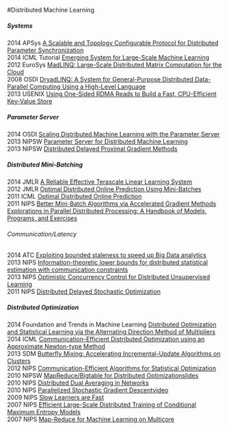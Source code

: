 #Distributed Machine Learning

##### Systems  
2014 APSys [A Scalable and Topology Configurable Protocol for Distributed Parameter Synchronization](http://research.microsoft.com/pubs/219927/main.pdf)  
2014 ICML Tutorial [Emerging System for Large-Scale Machine Learning](http://www.cs.berkeley.edu/~jegonzal/talks/icml14_sysml.pdf)  
2012 EuroSys [MadLINQ: Large-Scale Distributed Matrix Computation for the Cloud](http://research.microsoft.com/pubs/158914/euro135-qian.pdf)  
2008 OSDI [DryadLINQ: A System for General-Purpose Distributed Data-Parallel Computing Using a High-Level Language](http://research.microsoft.com/en-us/projects/dryadlinq/dryadlinq.pdf)  
2013 USENIX [Using One-Sided RDMA Reads to Build a Fast, CPU-Efficient Key-Value Store](http://news.cs.nyu.edu/~jinyang/pub/pilaf-usenix13.pdf)  

##### Parameter Server
2014 OSDI [Scaling Distributed Machine Learning with the Parameter Server](http://www.cs.cmu.edu/~muli/file/parameter_server_osdi14.pdf)  
2013 NIPSW [Parameter Server for Distributed Machine Learning](http://www.cs.cmu.edu/~muli/file/ps.pdf)  
2013 NIPSW [Distributed Delayed Proximal Gradient Methods](http://www.cs.cmu.edu/~muli/file/ddp.pdf)  

##### Distributed Mini-Batching
2014 JMLR [A Reliable Effective Terascale Linear Learning System](http://jmlr.org/papers/volume15/agarwal14a/agarwal14a.pdf)  
2012 JMLR [Optimal Distributed Online Prediction Using Mini-Batches](http://jmlr.org/papers/volume13/dekel12a/dekel12a.pdf)  
2011 ICML [Optimal Distributed Online Prediction](http://www.icml-2011.org/papers/404_icmlpaper.pdf)  
2011 NIPS [Better Mini-Batch Algorithms via Accelerated Gradient Methods](http://papers.nips.cc/paper/4432-better-mini-batch-algorithms-via-accelerated-gradient-methods.pdf)  
[Explorations in Parallel Distributed Processing: A Handbook of Models, Programs, and Exercises](http://web.stanford.edu/group/pdplab/pdphandbook/)  

###### Communication/Latency
2014 ATC [Exploiting bounded staleness to speed up Big Data analytics](https://www.usenix.org/system/files/conference/atc14/atc14-paper-cui.pdf)  
2013 NIPS [Information-theoretic lower bounds for distributed statistical estimation with communication constraints](http://www.cs.berkeley.edu/~yuczhang/files/nips13_communication.pdf)  
2013 NIPS [Optimistic Concurrency Control for Distributed Unsupervised Learning](http://machinelearning.wustl.edu/mlpapers/paper_files/NIPS2013_5038.pdf)  
2011 NIPS [Distributed Delayed Stochastic Optimization](http://papers.nips.cc/paper/4247-distributed-delayed-stochastic-optimization.pdf)  

##### Distributed Optimization
2014 Foundation and Trends in Machine Learning [Distributed Optimization and Statistical Learning via the Alternating Direction Method of Multipliers](http://web.stanford.edu/~boyd/papers/admm_distr_stats.html)  
2014 ICML [Communication-Efficient Distributed Optimization using an Approximate Newton-type Method](http://jmlr.org/proceedings/papers/v32/shamir14.pdf)  
2013 SDM [Butterfly Mixing: Accelerating Incremental-Update Algorithms on Clusters](http://www.cs.berkeley.edu/~jfc/papers/13/butterflymixing.pdf)  
2012 NIPS [Communication-Efficient Algorithms for Statistical Optimization](http://papers.nips.cc/paper/4728-communication-efficient-algorithms-for-statistical-optimization.pdf)  
2010 NIPSW [MapReduce/Bigtable for Distributed Optimization](http://www.australianscience.com.au/research/google/36948.pdf)[slides](http://lccc.eecs.berkeley.edu/Slides/HallGiMa10_slides.pdf)  
2010 NIPS [Distributed Dual Averaging in Networks](http://www.cs.berkeley.edu/~jduchi/projects/DuchiAgWa10_nips.pdf)  
2010 NIPS [Parallelized Stochastic Gradient Descent](http://martin.zinkevich.org/publications/nips2010.pdf)[video](http://videosrv14.cs.washington.edu/info/videos/mp4/colloq/AAgarwal_140210.mp4)  
2009 NIPS [Slow Learners are Fast](http://papers.nips.cc/paper/3888-slow-learners-are-fast.pdf)  
2007 NIPS [Efficient Large-Scale Distributed Training of Conditional Maximum Entropy Models](http://www.ryanmcd.com/papers/efficient_maxentNIPS2009.pdf)  
2007 NIPS [Map-Reduce for Machine Learning on Multicore](http://machinelearning.wustl.edu/mlpapers/paper_files/NIPS2006_725.pdf)  
